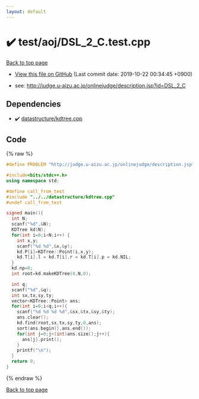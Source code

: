 ```yaml
---
layout: default
---
```


<!-- mathjax config similar to math.stackexchange -->
<script type="text/javascript" async
  src="https://cdnjs.cloudflare.com/ajax/libs/mathjax/2.7.5/MathJax.js?config=TeX-MML-AM_CHTML">
</script>
<script type="text/x-mathjax-config">
  MathJax.Hub.Config({
    TeX: { equationNumbers: { autoNumber: "AMS" }},
    tex2jax: {
      inlineMath: [ ['$','$'] ],
      processEscapes: true
    },
    "HTML-CSS": { matchFontHeight: false },
    displayAlign: "left",
    displayIndent: "2em"
  });
</script>

<script type="text/javascript" src="https://cdnjs.cloudflare.com/ajax/libs/jquery/3.4.1/jquery.min.js"></script>
<script src="https://cdn.jsdelivr.net/npm/jquery-balloon-js@1.1.2/jquery.balloon.min.js" integrity="sha256-ZEYs9VrgAeNuPvs15E39OsyOJaIkXEEt10fzxJ20+2I=" crossorigin="anonymous"></script>
<script type="text/javascript" src="../../../assets/js/copy-button.js"></script>
<link rel="stylesheet" href="../../../assets/css/copy-button.css" />


# :heavy_check_mark: test/aoj/DSL_2_C.test.cpp
<a href="../../../index.html">Back to top page</a>

* <a href="{{ site.github.repository_url }}/blob/master/test/aoj/DSL_2_C.test.cpp">View this file on GitHub</a> (Last commit date: 2019-10-22 00:34:45 +0900)


* see: <a href="http://judge.u-aizu.ac.jp/onlinejudge/description.jsp?id=DSL_2_C">http://judge.u-aizu.ac.jp/onlinejudge/description.jsp?id=DSL_2_C</a>


## Dependencies
* :heavy_check_mark: <a href="../../../library/datastructure/kdtree.cpp.html">datastructure/kdtree.cpp</a>


## Code
{% raw %}
```cpp
#define PROBLEM "http://judge.u-aizu.ac.jp/onlinejudge/description.jsp?id=DSL_2_C"

#include<bits/stdc++.h>
using namespace std;

#define call_from_test
#include "../../datastructure/kdtree.cpp"
#undef call_from_test

signed main(){
  int N;
  scanf("%d",&N);
  KDTree kd(N);
  for(int i=0;i<N;i++) {
    int x,y;
    scanf("%d %d",&x,&y);
    kd.P[i]=KDTree::Point(i,x,y);
    kd.T[i].l = kd.T[i].r = kd.T[i].p = kd.NIL;
  }
  kd.np=0;
  int root=kd.makeKDTree(0,N,0);

  int q;
  scanf("%d",&q);
  int sx,tx,sy,ty;
  vector<KDTree::Point> ans;
  for(int i=0;i<q;i++){
    scanf("%d %d %d %d",&sx,&tx,&sy,&ty);
    ans.clear();
    kd.find(root,sx,tx,sy,ty,0,ans);
    sort(ans.begin(),ans.end());
    for(int j=0;j<(int)ans.size();j++){
      ans[j].print();
    }
    printf("\n");
  }
  return 0;
}

```
{% endraw %}

<a href="../../../index.html">Back to top page</a>


